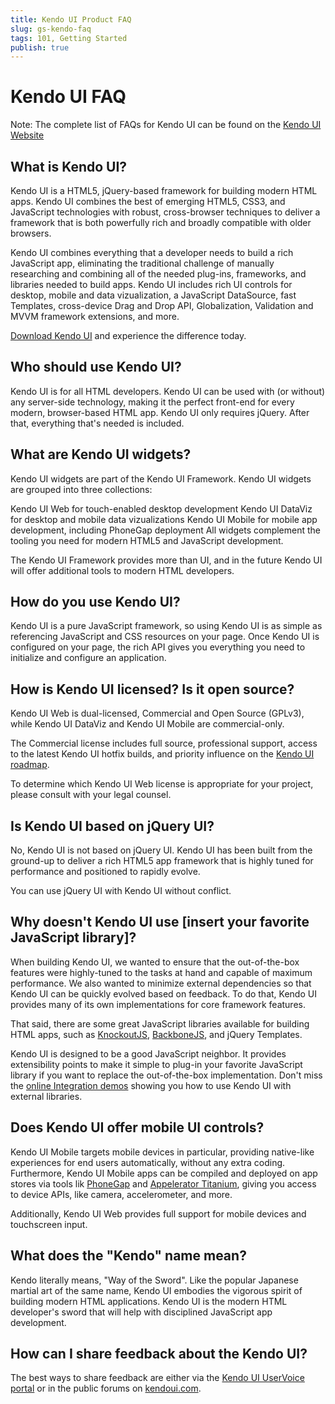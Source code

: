 ```yaml
---
title: Kendo UI Product FAQ
slug: gs-kendo-faq
tags: 101, Getting Started
publish: true
---
```


# Kendo UI FAQ

Note: The complete list of FAQs for Kendo UI can be found on the [Kendo UI Website](http://www.kendoui.com/faq/faq.aspx)

## What is Kendo UI?

Kendo UI is a HTML5, jQuery-based framework for building modern HTML apps. Kendo UI combines the best of emerging HTML5, CSS3, and JavaScript technologies with robust, cross-browser techniques to deliver a framework that is both powerfully rich and broadly compatible with older browsers.

Kendo UI combines everything that a developer needs to build a rich JavaScript app, eliminating the traditional challenge of manually researching and combining all of the needed plug-ins, frameworks, and libraries needed to build apps. Kendo UI includes rich UI controls for desktop, mobile and data vizualization, a JavaScript DataSource, fast Templates, cross-device Drag and Drop API, Globalization, Validation and MVVM framework extensions, and more.

[Download Kendo UI](http://www.kendoui.com/download.aspx) and experience the difference today.

## Who should use Kendo UI?

Kendo UI is for all HTML developers. Kendo UI can be used with (or without) any server-side technology, making it the perfect front-end for every modern, browser-based HTML app. Kendo UI only requires jQuery. After that, everything that's needed is included.

## What are Kendo UI widgets?

Kendo UI widgets are part of the Kendo UI Framework. Kendo UI widgets are grouped into three collections:

Kendo UI Web for touch-enabled desktop development
Kendo UI DataViz for desktop and mobile data vizualizations
Kendo UI Mobile for mobile app development, including PhoneGap deployment
All widgets complement the tooling you need for modern HTML5 and JavaScript development.

The Kendo UI Framework provides more than UI, and in the future Kendo UI will offer additional tools to modern HTML developers.

## How do you use Kendo UI?

Kendo UI is a pure JavaScript framework, so using Kendo UI is as simple as referencing JavaScript and CSS resources on your page. Once Kendo UI is configured on your page, the rich API gives you everything you need to initialize and configure an application.

## How is Kendo UI licensed? Is it open source?

Kendo UI Web is dual-licensed, Commercial and Open Source (GPLv3), while Kendo UI DataViz and Kendo UI Mobile are commercial-only.

The Commercial license includes full source, professional support, access to the latest Kendo UI hotfix builds, and priority influence on the [Kendo UI roadmap](http://www.kendoui.com/roadmap).

To determine which Kendo UI Web license is appropriate for your project, please consult with your legal counsel.

## Is Kendo UI based on jQuery UI?

No, Kendo UI is not based on jQuery UI. Kendo UI has been built from the ground-up to deliver a rich HTML5 app framework that is highly tuned for performance and positioned to rapidly evolve.

You can use jQuery UI with Kendo UI without conflict.

## Why doesn't Kendo UI use [insert your favorite JavaScript library]?

When building Kendo UI, we wanted to ensure that the out-of-the-box features were highly-tuned to the tasks at hand and capable of maximum performance. We also wanted to minimize external dependencies so that Kendo UI can be quickly evolved based on feedback. To do that, Kendo UI provides many of its own implementations for core framework features.

That said, there are some great JavaScript libraries available for building HTML apps, such as [KnockoutJS](http://knockoutjs.com), [BackboneJS](http://backbonejs.com), and jQuery Templates.

Kendo UI is designed to be a good JavaScript neighbor. It provides extensibility points to make it simple to plug-in your favorite JavaScript library if you want to replace the out-of-the-box implementation. Don't miss the [online Integration demos](http://demos.kendoui.com/web/integration/index.html) showing you how to use Kendo UI with external libraries.

## Does Kendo UI offer mobile UI controls?

Kendo UI Mobile targets mobile devices in particular, providing native-like experiences for end users automatically, without any extra coding. Furthermore, Kendo UI Mobile apps can be compiled and deployed on app stores via tools lik [PhoneGap](http://www.phonegap.com/) and [Appelerator Titanium](http://www.appcelerator.com/), giving you access to device APIs, like camera, accelerometer, and more.

Additionally, Kendo UI Web provides full support for mobile devices and touchscreen input.  

## What does the "Kendo" name mean?

Kendo literally means, "Way of the Sword". Like the popular Japanese martial art of the same name, Kendo UI embodies the vigorous spirit of building modern HTML applications. Kendo UI is the modern HTML developer's sword that will help with disciplined JavaScript app development.

## How can I share feedback about the Kendo UI?

The best ways to share feedback are either via the [Kendo UI UserVoice portal](http://kendo.uservoice.com/forums/127393-kendo-beta-feedback) or in the public forums on [kendoui.com](http://www.kendoui.com/forums.aspx). 
